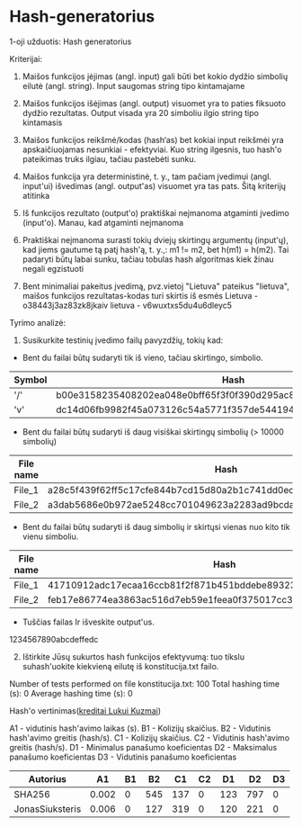 # Hash-generatorius
1-oji užduotis: Hash generatorius

Kriterijai:

1. Maišos funkcijos įėjimas (angl. input) gali būti bet kokio dydžio simbolių eilutė (angl. string).
Input saugomas string tipo kintamajame

2. Maišos funkcijos išėjimas (angl. output) visuomet yra to paties fiksuoto dydžio rezultatas.
Output visada yra 20 simboliu ilgio string tipo kintamasis

3. Maišos funkcijos reikšmė/kodas (hash‘as) bet kokiai input reikšmėi yra apskaičiuojamas nesunkiai - efektyviai.
Kuo string ilgesnis, tuo hash'o pateikimas truks ilgiau, tačiau pastebėti sunku.

4. Maišos funkcija yra deterministinė, t. y., tam pačiam įvedimui (angl. input'ui) išvedimas (angl. output'as) visuomet yra tas pats.
Šitą kriterijų atitinka

5. Iš funkcijos rezultato (output'o) praktiškai neįmanoma atgaminti įvedimo (input'o).
Manau, kad atgaminti neįmanoma

6. Praktiškai neįmanoma surasti tokių dviejų skirtingų argumentų (input'ų), kad jiems gautume tą patį hash'ą, t. y.,: m1 != m2, bet h(m1) = h(m2).
Tai padaryti būtų labai sunku, tačiau tobulas hash algoritmas kiek žinau negali egzistuoti

7. Bent minimaliai pakeitus įvedimą, pvz.vietoj "Lietuva" pateikus "lietuva", maišos funkcijos rezultatas-kodas turi skirtis iš esmės
Lietuva - o38443j3az83zk8jkaiv
lietuva - v6wuxtxs5du4u6dleyc5

Tyrimo analizė:

1. Susikurkite testinių įvedimo failų pavyzdžių, tokių kad:
* Bent du failai būtų sudaryti tik iš vieno, tačiau skirtingo, simbolio.

| Symbol | Hash |
|--------|------|
| '/' | b00e3158235408202ea048e0bff65f3f0f390d295ac8b05a2a5ee74d015a8670 |
| 'v' | dc14d06fb9982f45a073126c54a5771f357de544194c7206a437d55f73e2ea44 |



* Bent du failai būtų sudaryti iš daug visiškai skirtingų simbolių (> 10000 simbolių)

| File name | Hash |
|-----------|------|
| File_1 | a28c5f439f62ff5c17cfe844b7cd15d80a2b1c741dd0ec8a061e49825ce3290f |
| File_2 | a3dab5686e0b972ae5248cc701049623a2283ad9bcda86934da093a5a102fee0 |

* Bent du failai būtų sudaryti iš daug simbolių ir skirtųsi vienas nuo kito tik vienu simboliu.

| File name | Hash |
|-----------|------|
| File_1 | 41710912adc17ecaa16ccb81f2f871b451bddebe89323d871cbdf5e69e374247 |
| File_2 | feb17e86774ea3863ac516d7eb59e1feea0f375017cc302fd1a8f0823c598353 |

* Tuščias failas Ir išveskite output'us. 

1234567890abcdeffedc

2. Ištirkite Jūsų sukurtos hash funkcijos efektyvumą: tuo tikslu suhash'uokite kiekvieną eilutę iš konstitucija.txt failo.

Number of tests performed on file konstitucija.txt: 100
Total hashing time (s): 0
Average hashing time (s): 0

Hash'o vertinimas([kreditai Lukui Kuzmai](https://github.com/BlackDude22/GeresnisTheHashRacer))

A1 - vidutinis hash'avimo laikas (s).
B1 - Kolizijų skaičius.
B2 - Vidutinis hash'avimo greitis (hash/s).
C1 - Kolizijų skaičius.
C2 - Vidutinis hash'avimo greitis (hash/s).
D1 - Minimalus panašumo koeficientas
D2 - Maksimalus panašumo koeficientas
D3 - Vidutinis panašumo koeficientas

| Autorius | A1 |	B1 | B2 |	C1 | C2 |	D1 | D2 |	D3 |
|----------|----|----|----|----|----|----|----|----|
| SHA256	| 0.002	| 0	| 545 | 137 |	0	| 123 | 797	| 0	| 0.23	| 0.06|
|JonasSiuksteris |	0.006 |	0	| 127 | 319 |	0	| 120 | 221	| 0	| 0.18 |	0.06|
